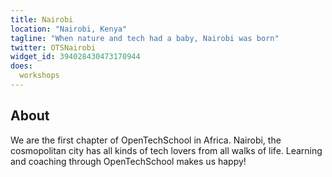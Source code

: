 ```yaml
---
title: Nairobi
location: "Nairobi, Kenya"
tagline: "When nature and tech had a baby, Nairobi was born"
twitter: OTSNairobi
widget_id: 394028430473170944
does:
  workshops
---
```


## About

We are the first chapter of OpenTechSchool in Africa. Nairobi, the cosmopolitan city has all kinds of tech lovers from all walks of life. Learning and coaching through OpenTechSchool makes us happy!
